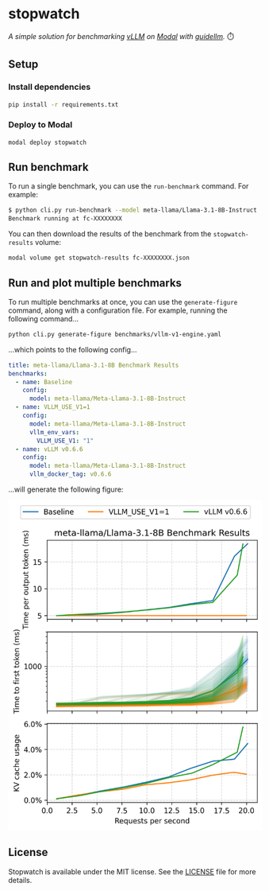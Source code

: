 # stopwatch

_A simple solution for benchmarking [vLLM](https://docs.vllm.ai/en/latest/) on [Modal](https://modal.com/) with [guidellm](https://github.com/neuralmagic/guidellm)._ ⏱️

## Setup

### Install dependencies

```bash
pip install -r requirements.txt
```

### Deploy to Modal

```bash
modal deploy stopwatch
```

## Run benchmark

To run a single benchmark, you can use the `run-benchmark` command.
For example:

```bash
$ python cli.py run-benchmark --model meta-llama/Llama-3.1-8B-Instruct -e VLLM_USE_V1=1
Benchmark running at fc-XXXXXXXX
```

You can then download the results of the benchmark from the `stopwatch-results` volume:

```bash
modal volume get stopwatch-results fc-XXXXXXXX.json
```

## Run and plot multiple benchmarks

To run multiple benchmarks at once, you can use the `generate-figure` command, along with a configuration file. For example, running the following command...

```bash
python cli.py generate-figure benchmarks/vllm-v1-engine.yaml
```

...which points to the following config...

```yaml
title: meta-llama/Llama-3.1-8B Benchmark Results
benchmarks:
  - name: Baseline
    config:
      model: meta-llama/Meta-Llama-3.1-8B-Instruct
  - name: VLLM_USE_V1=1
    config:
      model: meta-llama/Meta-Llama-3.1-8B-Instruct
      vllm_env_vars:
        VLLM_USE_V1: "1"
  - name: vLLM v0.6.6
    config:
      model: meta-llama/Meta-Llama-3.1-8B-Instruct
      vllm_docker_tag: v0.6.6
```

...will generate the following figure:

<p align="center">
  <img src="/benchmarks/vllm-v1-engine.png" style="max-width: 512px;" />
</p>

## License

Stopwatch is available under the MIT license. See the [LICENSE](/LICENSE.md) file for more details.
